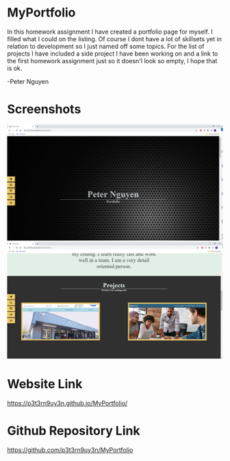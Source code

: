 # MyPortfolio

In this homework assignment I have created a portfolio page for myself. I filled what I could on the listing. Of course I dont have a lot of skillsets yet in relation to development so I just named off some topics. For the list of projects I have included a side project I have been working on and a link to the first homework assignment just so it doesn'l look so empty, I hope that is ok.

-Peter Nguyen

# Screenshots
![Alt text](/assets/images/Screenshot1.png?raw=true "Screen Shot 1")
![Alt text](/assets/images/Screenshot2.png?raw=true "Screen Shot 2")

# Website Link
https://p3t3rn9uy3n.github.io/MyPortfolio/

# Github Repository Link
https://github.com/p3t3rn9uy3n/MyPortfolio